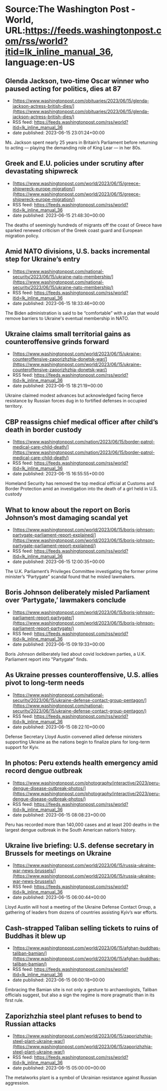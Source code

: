 # Source:The Washington Post - World, URL:https://feeds.washingtonpost.com/rss/world?itid=lk_inline_manual_36, language:en-US

## Glenda Jackson, two-time Oscar winner who paused acting for politics, dies at 87
 - [https://www.washingtonpost.com/obituaries/2023/06/15/glenda-jackson-actress-british-dies/](https://www.washingtonpost.com/obituaries/2023/06/15/glenda-jackson-actress-british-dies/)
 - RSS feed: https://feeds.washingtonpost.com/rss/world?itid=lk_inline_manual_36
 - date published: 2023-06-15 23:01:24+00:00

Ms. Jackson spent nearly 25 years in Britain’s Parliament before returning to acting — playing the demanding role of King Lear — in her 80s.

## Greek and E.U. policies under scrutiny after devastating shipwreck
 - [https://www.washingtonpost.com/world/2023/06/15/greece-shipwreck-europe-migration/](https://www.washingtonpost.com/world/2023/06/15/greece-shipwreck-europe-migration/)
 - RSS feed: https://feeds.washingtonpost.com/rss/world?itid=lk_inline_manual_36
 - date published: 2023-06-15 21:48:30+00:00

The deaths of seemingly hundreds of migrants off the coast of Greece have sparked renewed criticism of the Greek coast guard and European migration policy.

## Amid NATO divisions, U.S. backs incremental step for Ukraine’s entry
 - [https://www.washingtonpost.com/national-security/2023/06/15/ukraine-nato-membership/](https://www.washingtonpost.com/national-security/2023/06/15/ukraine-nato-membership/)
 - RSS feed: https://feeds.washingtonpost.com/rss/world?itid=lk_inline_manual_36
 - date published: 2023-06-15 18:33:46+00:00

The Biden administration is said to be “comfortable” with a plan that would remove barriers to Ukraine's eventual membership in NATO.

## Ukraine claims small territorial gains as counteroffensive grinds forward
 - [https://www.washingtonpost.com/world/2023/06/15/ukraine-counteroffensive-zaporizhzhia-donetsk-war/](https://www.washingtonpost.com/world/2023/06/15/ukraine-counteroffensive-zaporizhzhia-donetsk-war/)
 - RSS feed: https://feeds.washingtonpost.com/rss/world?itid=lk_inline_manual_36
 - date published: 2023-06-15 18:21:19+00:00

Ukraine claimed modest advances but acknowledged facing fierce resistance by Russian forces dug in to fortified defenses in occupied territory.

## CBP reassigns chief medical officer after child’s death in border custody
 - [https://www.washingtonpost.com/nation/2023/06/15/border-patrol-medical-care-child-death/](https://www.washingtonpost.com/nation/2023/06/15/border-patrol-medical-care-child-death/)
 - RSS feed: https://feeds.washingtonpost.com/rss/world?itid=lk_inline_manual_36
 - date published: 2023-06-15 16:55:55+00:00

Homeland Security has removed the top medical official at Customs and Border Protection amid an investigation into the death of a girl held in U.S. custody

## What to know about the report on Boris Johnson’s most damaging scandal yet
 - [https://www.washingtonpost.com/world/2023/06/15/boris-johnson-partygate-parliament-report-explained/](https://www.washingtonpost.com/world/2023/06/15/boris-johnson-partygate-parliament-report-explained/)
 - RSS feed: https://feeds.washingtonpost.com/rss/world?itid=lk_inline_manual_36
 - date published: 2023-06-15 12:00:35+00:00

The U.K. Parliament’s Privileges Committee investigating the former prime minister’s “Partygate” scandal found that he misled lawmakers.

## Boris Johnson deliberately misled Parliament over ‘Partygate,’ lawmakers conclude
 - [https://www.washingtonpost.com/world/2023/06/15/boris-johnson-parliament-report-partygate/](https://www.washingtonpost.com/world/2023/06/15/boris-johnson-parliament-report-partygate/)
 - RSS feed: https://feeds.washingtonpost.com/rss/world?itid=lk_inline_manual_36
 - date published: 2023-06-15 09:19:33+00:00

Boris Johnson deliberately lied about covid lockdown parties, a U.K. Parliament report into "Partygate" finds.

## As Ukraine presses counteroffensive, U.S. allies pivot to long-term needs
 - [https://www.washingtonpost.com/national-security/2023/06/15/ukraine-defense-contact-group-pentagon/](https://www.washingtonpost.com/national-security/2023/06/15/ukraine-defense-contact-group-pentagon/)
 - RSS feed: https://feeds.washingtonpost.com/rss/world?itid=lk_inline_manual_36
 - date published: 2023-06-15 08:22:10+00:00

Defense Secretary Lloyd Austin convened allied defense ministers supporting Ukraine as the nations begin to finalize plans for long-term support for Kyiv.

## In photos: Peru extends health emergency amid record dengue outbreak
 - [https://www.washingtonpost.com/photography/interactive/2023/peru-dengue-disease-outbreak-photos/](https://www.washingtonpost.com/photography/interactive/2023/peru-dengue-disease-outbreak-photos/)
 - RSS feed: https://feeds.washingtonpost.com/rss/world?itid=lk_inline_manual_36
 - date published: 2023-06-15 08:08:23+00:00

Peru has recorded more than 140,000 cases and at least 200 deaths in the largest dengue outbreak in the South American nation’s history.

## Ukraine live briefing: U.S. defense secretary in Brussels for meetings on Ukraine
 - [https://www.washingtonpost.com/world/2023/06/15/russia-ukraine-war-news-brussels/](https://www.washingtonpost.com/world/2023/06/15/russia-ukraine-war-news-brussels/)
 - RSS feed: https://feeds.washingtonpost.com/rss/world?itid=lk_inline_manual_36
 - date published: 2023-06-15 06:00:44+00:00

Lloyd Austin will host a meeting of the Ukraine Defense Contact Group, a gathering of leaders from dozens of countries assisting Kyiv’s war efforts.

## Cash-strapped Taliban selling tickets to ruins of Buddhas it blew up
 - [https://www.washingtonpost.com/world/2023/06/15/afghan-buddhas-taliban-bamian/](https://www.washingtonpost.com/world/2023/06/15/afghan-buddhas-taliban-bamian/)
 - RSS feed: https://feeds.washingtonpost.com/rss/world?itid=lk_inline_manual_36
 - date published: 2023-06-15 06:00:18+00:00

Embracing the Bamian site is not only a gesture to archaeologists, Taliban officials suggest, but also a sign the regime is more pragmatic than in its first rule.

## Zaporizhzhia steel plant refuses to bend to Russian attacks
 - [https://www.washingtonpost.com/world/2023/06/15/zaporizhzhia-steel-plant-ukraine-war/](https://www.washingtonpost.com/world/2023/06/15/zaporizhzhia-steel-plant-ukraine-war/)
 - RSS feed: https://feeds.washingtonpost.com/rss/world?itid=lk_inline_manual_36
 - date published: 2023-06-15 05:00:00+00:00

The metalworks plant is a symbol of Ukrainian resistance against Russian aggression.

